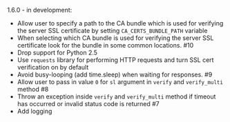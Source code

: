 1.6.0 - in development:

* Allow user to specify a path to the CA bundle which is used for verifying the
  server SSL certificate by setting `CA_CERTS_BUNDLE_PATH` variable
* When selecting which CA bundle is used for verifying the server SSL
  certificate look for the bundle in some common locations. #10
* Drop support for Python 2.5
* Use `requests` library for performing HTTP requests and turn SSL cert
  verification on by default
* Avoid busy-looping (add time.sleep) when waiting for responses. #9
* Allow user to pass in value `0` for `sl` argument in `verify` and
  `verify_multi` method #8
* Throw an exception inside `verify` and `verify_multi` method if timeout has
  occurred or invalid status code is returned #7
* Add logging
